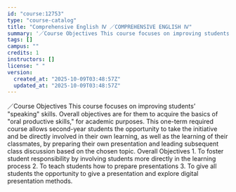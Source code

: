 ```yaml
---
id: "course:12753"
type: "course-catalog"
title: "Comprehensive English Ⅳ ／COMPREHENSIVE ENGLISH Ⅳ"
summary: '／Course Objectives This course focuses on improving students’ "speaking" skills. Overall objectives are for them to acqu…'
tags: []
campus: ""
credits: 1
instructors: []
license: " "
version:
  created_at: "2025-10-09T03:48:57Z"
  updated_at: "2025-10-09T03:48:57Z"
---
```


／Course Objectives This course focuses on improving students’ "speaking" skills. Overall objectives are for them to acquire the basics of "oral productive skills," for academic purposes. This one-term required course allows second-year students the opportunity to take the initiative and be directly involved in their own learning, as well as the learning of their classmates, by preparing their own presentation and leading subsequent class discussion based on the chosen topic. Overall Objectives 1. To foster student responsibility by involving students more directly in the learning process 2. To teach students how to prepare presentations 3. To give all students the opportunity to give a presentation and explore digital presentation methods.
